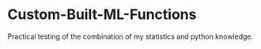 # Custom-Built-ML-Functions
Practical testing of the combination of my statistics and python knowledge.

